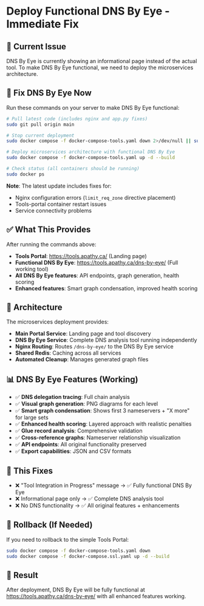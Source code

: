 # Deploy Functional DNS By Eye - Immediate Fix

## 🚨 Current Issue

DNS By Eye is currently showing an informational page instead of the actual tool. To make DNS By Eye functional, we need to deploy the microservices architecture.

## 🚀 Fix DNS By Eye Now

Run these commands on your server to make DNS By Eye functional:

```bash
# Pull latest code (includes nginx and app.py fixes)
sudo git pull origin main

# Stop current deployment
sudo docker compose -f docker-compose-tools.yaml down 2>/dev/null || sudo docker compose -f docker-compose.ssl.yaml down

# Deploy microservices architecture with functional DNS By Eye
sudo docker compose -f docker-compose-tools.yaml up -d --build

# Check status (all containers should be running)
sudo docker ps
```

**Note**: The latest update includes fixes for:
- Nginx configuration errors (`limit_req_zone` directive placement)
- Tools-portal container restart issues
- Service connectivity problems

## ✅ What This Provides

After running the commands above:

- **Tools Portal**: https://tools.apathy.ca/ (Landing page)
- **Functional DNS By Eye**: https://tools.apathy.ca/dns-by-eye/ (Full working tool)
- **All DNS By Eye features**: API endpoints, graph generation, health scoring
- **Enhanced features**: Smart graph condensation, improved health scoring

## 🔧 Architecture

The microservices deployment provides:

- **Main Portal Service**: Landing page and tool discovery
- **DNS By Eye Service**: Complete DNS analysis tool running independently
- **Nginx Routing**: Routes `/dns-by-eye/` to the DNS By Eye service
- **Shared Redis**: Caching across all services
- **Automated Cleanup**: Manages generated graph files

## 📊 DNS By Eye Features (Working)

- ✅ **DNS delegation tracing**: Full chain analysis
- ✅ **Visual graph generation**: PNG diagrams for each level
- ✅ **Smart graph condensation**: Shows first 3 nameservers + "X more" for large sets
- ✅ **Enhanced health scoring**: Layered approach with realistic penalties
- ✅ **Glue record analysis**: Comprehensive validation
- ✅ **Cross-reference graphs**: Nameserver relationship visualization
- ✅ **API endpoints**: All original functionality preserved
- ✅ **Export capabilities**: JSON and CSV formats

## 🎯 This Fixes

- ❌ "Tool Integration in Progress" message → ✅ Fully functional DNS By Eye
- ❌ Informational page only → ✅ Complete DNS analysis tool
- ❌ No DNS functionality → ✅ All original features + enhancements

## 🔄 Rollback (If Needed)

If you need to rollback to the simple Tools Portal:

```bash
sudo docker compose -f docker-compose-tools.yaml down
sudo docker compose -f docker-compose.ssl.yaml up -d --build
```

## 🎉 Result

After deployment, DNS By Eye will be fully functional at https://tools.apathy.ca/dns-by-eye/ with all enhanced features working.

